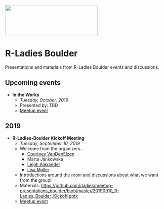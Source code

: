 <img src="https://github.com/rladies/starter-kit/blob/master/logo/R-LadiesGlobal_RBG_online_LogoWithText_Horizontal.png" data-canonical-src="https://github.com/rladies/starter-kit/blob/master/logo/R-LadiesGlobal_RBG_online_LogoWithText_Horizontal.png" width="300" height="100" />

# R-Ladies Boulder

Presentations and materials from R-Ladies Boulder events and discussions. 

## Upcoming events

  - **In the Works**
      + *Tuesday, October, 2019*
      + Presented by: TBD
      + [Meetup event](https://www.meetup.com/rladies-boulder/events/)

## 2019
  - **R-Ladies-Boulder Kickoff Meeting**
      + *Tuesday, September 10, 2019*
      + Welcome from the organizers...
        + [Courtney VanDenElzen](https://twitter.com/clvandenelzen)
        + Marta Jankowska
        + [Leigh Alexander](https://twitter.com/ExuberantLeigh)
        + [Lisa Moller](https://twitter.com/lakmoller)
      + Introductions around the room and discussions about what we want from the group!
      + Materials: https://github.com/rladies/meetup-presentations_boulder/blob/master/20190910_R-Ladies_Boulder_Kickoff.pptx
      + [Meetup event](https://www.meetup.com/rladies-boulder/events/264186869/)
